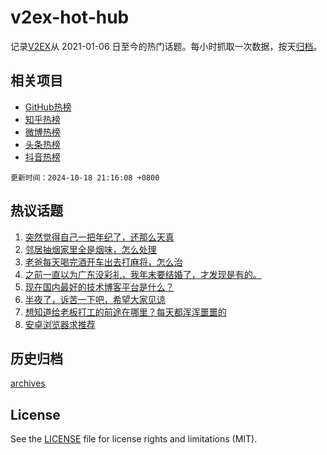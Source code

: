 # v2ex-hot-hub

 记录[V2EX](https://www.v2ex.com/)从 2021-01-06 日至今的热门话题。每小时抓取一次数据，按天[归档](archives)。
 
 ## 相关项目

- [GitHub热榜](https://github.com/it985/github-hot-hub)
- [知乎热榜](https://github.com/it985/zhihu-hot-hub)
- [微博热榜](https://github.com/it985/weibo-hot-hub)
- [头条热榜](https://github.com/it985/toutiao-hot-hub)
- [抖音热榜](https://github.com/it985/douyin-hot-hub)


 `更新时间：2024-10-18 21:16:08 +0800`

## 热议话题

1. [突然觉得自己一把年纪了，还那么天真](https://www.v2ex.com/t/1081477)
1. [邻居抽烟家里全是烟味，怎么处理](https://www.v2ex.com/t/1081367)
1. [老爸每天喝完酒开车出去打麻将，怎么治](https://www.v2ex.com/t/1081394)
1. [之前一直以为广东没彩礼，我年末要结婚了，才发现是有的。](https://www.v2ex.com/t/1081424)
1. [现在国内最好的技术博客平台是什么？](https://www.v2ex.com/t/1081381)
1. [半夜了，诉苦一下吧，希望大家见谅](https://www.v2ex.com/t/1081341)
1. [想知道给老板打工的前途在哪里？每天都浑浑噩噩的](https://www.v2ex.com/t/1081361)
1. [安卓浏览器求推荐](https://www.v2ex.com/t/1081415)

## 历史归档

[archives](archives)

## License

See the [LICENSE](LICENSE) file for license rights and limitations (MIT).

